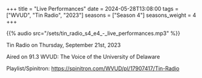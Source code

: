 +++
title = "Live Performances"
date = 2024-05-28T13:08:00
tags = ["WVUD", "Tin Radio", "2023"]
seasons = ["Season 4"]
seasons_weight = 4
+++

{{% audio src="/sets/tin_radio_s4_e4_-_live_performances.mp3" %}}

Tin Radio on Thursday, September 21st, 2023

Aired on 91.3 WVUD: The Voice of the University of Delaware

Playlist/Spinitron: https://spinitron.com/WVUD/pl/17907417/Tin-Radio

